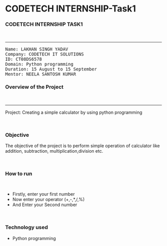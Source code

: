 # CODETECH INTERNSHIP-Task1 
<h3>CODETECH INTERNSHIP TASK1</h3><br>
<hr></hr>
<pre>
Name: LAKHAN SINGH YADAV
Company: CODETECH IT SOLUTIONS
ID: CT08DS6578
Domain: Python programming
Duration: 15 August to 15 September
Mentor: NEELA SANTOSH KUMAR </pre>

<h3>Overview of the Project</h3><br>
<hr>
<p>Project: Creating a simple calculator by using python programming</p> <br>
<h3>Objective</h3>
<p>The objective of the project is to perform simple operation of calculator like addition, subtraction, multiplication,division etc.</p><br>
<h3>How to run</h3><br>
<ul>
  <li>Firstly, enter your first number</li>
  <li>Now enter your operator (+,-,*,/,%) </li>
  <li>And Enter your Second number</li>
</ul><br>
<h3>Technology used</h3>
<ul>
  <li>Python programming</li>
</ul>


                             
